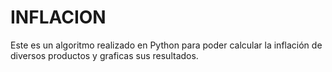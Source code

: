 # INFLACION
Este es un algoritmo realizado en Python para poder calcular la inflación de diversos productos y graficas sus resultados.
